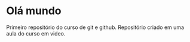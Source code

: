 # Olá mundo
 Primeiro repositório do curso de git e github.
 Repositório criado em uma aula do curso em video.
